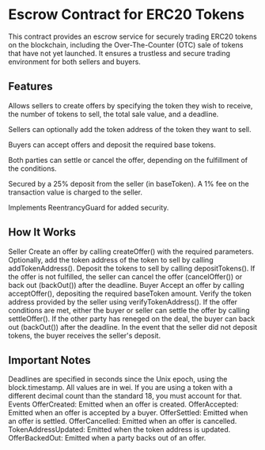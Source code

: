 # Escrow Contract for ERC20 Tokens

This contract provides an escrow service for securely trading ERC20 tokens on the blockchain, including the Over-The-Counter (OTC) sale of tokens that have not yet launched. It ensures a trustless and secure trading environment for both sellers and buyers.

## Features

Allows sellers to create offers by specifying the token they wish to receive, the number of tokens to sell, the total sale value, and a deadline.

Sellers can optionally add the token address of the token they want to sell.

Buyers can accept offers and deposit the required base tokens.

Both parties can settle or cancel the offer, depending on the fulfillment of the conditions.

Secured by a 25% deposit from the seller (in baseToken).
A 1% fee on the transaction value is charged to the seller.

Implements ReentrancyGuard for added security.

## How It Works

Seller
Create an offer by calling createOffer() with the required parameters.
Optionally, add the token address of the token to sell by calling addTokenAddress().
Deposit the tokens to sell by calling depositTokens().
If the offer is not fulfilled, the seller can cancel the offer (cancelOffer()) or back out (backOut()) after the deadline.
Buyer
Accept an offer by calling acceptOffer(), depositing the required baseToken amount.
Verify the token address provided by the seller using verifyTokenAddress().
If the offer conditions are met, either the buyer or seller can settle the offer by calling settleOffer().
If the other party has reneged on the deal, the buyer can back out (backOut()) after the deadline.
In the event that the seller did not deposit tokens, the buyer receives the seller's deposit.

## Important Notes

Deadlines are specified in seconds since the Unix epoch, using the block.timestamp.
All values are in wei. If you are using a token with a different decimal count than the standard 18, you must account for that.
Events
OfferCreated: Emitted when an offer is created.
OfferAccepted: Emitted when an offer is accepted by a buyer.
OfferSettled: Emitted when an offer is settled.
OfferCancelled: Emitted when an offer is cancelled.
TokenAddressUpdated: Emitted when the token address is updated.
OfferBackedOut: Emitted when a party backs out of an offer.
